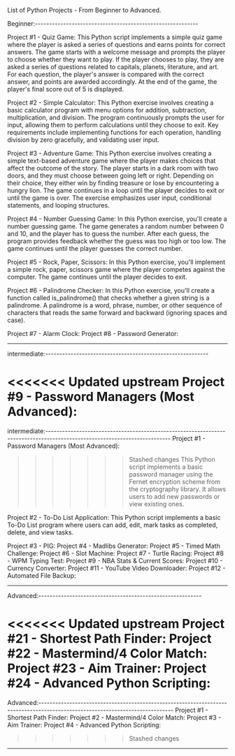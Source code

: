List of Python Projects - From Beginner to Advanced.

Beginner:----------------------------------------------------------

 Project #1 - Quiz Game:
    This Python script implements a simple quiz game where the player is asked a series of questions and earns points for correct answers. The game starts with a welcome message and prompts the player to choose whether they want to play. If the player chooses to play, they are asked a series of questions related to capitals, planets, literature, and art. For each question, the player's answer is compared with the correct answer, and points are awarded accordingly. At the end of the game, the player's final score out of 5 is displayed.


 Project #2 - Simple Calculator:
    This Python exercise involves creating a basic calculator program with menu options for addition, subtraction, multiplication, and division. The program continuously prompts the user for input, allowing them to perform calculations until they choose to exit. Key requirements include implementing functions for each operation, handling division by zero gracefully, and validating user input.


 Project #3 - Adventure Game:
    This Python exercise involves creating a simple text-based adventure game where the player makes choices that affect the outcome of the story. The player starts in a dark room with two doors, and they must choose between going left or right. Depending on their choice, they either win by finding treasure or lose by encountering a hungry lion. The game continues in a loop until the player decides to exit or until the game is over. The exercise emphasizes user input, conditional statements, and looping structures.


 Project #4 - Number Guessing Game:
    In this Python exercise, you'll create a number guessing game. The game generates a random number between 0 and 10, and the player has to guess the number. After each guess, the program provides feedback whether the guess was too high or too low. The game continues until the player guesses the correct number.


 Project #5 - Rock, Paper, Scissors:
    In this Python exercise, you'll implement a simple rock, paper, scissors game where the player competes against the computer. The game continues until the player decides to exit.


 Project #6 - Palindrome Checker:
    In this Python exercise, you'll create a function called is_palindrome() that checks whether a given string is a palindrome. A palindrome is a word, phrase, number, or other sequence of characters that reads the same forward and backward (ignoring spaces and case).

 Project #7 - Alarm Clock:
 Project #8 - Password Generator:
 
----------------------------------------------------------

intermediate:----------------------------------------------------------

<<<<<<< Updated upstream
 Project #9 - Password Managers (Most Advanced):
=======
intermediate:--------------------------------------------------------------------------------------------------------------------------
 Project #1 - Password Managers (Most Advanced):
>>>>>>> Stashed changes
    This Python script implements a basic password manager using the Fernet encryption scheme from the cryptography library. It allows users to add new passwords or view existing ones.

 Project #2 - To-Do List Application:
    This Python script implements a basic To-Do List program where users can add, edit, mark tasks as completed, delete, and view tasks.

 Project #3 - PIG:
 Project #4 - Madlibs Generator:
 Project #5 - Timed Math Challenge:
 Project #6 - Slot Machine:
 Project #7 - Turtle Racing:
 Project #8 - WPM Typing Test:
 Project #9 - NBA Stats & Current Scores:
 Project #10 - Currency Converter:
 Project #11 - YouTube Video Downloader:
 Project #12 - Automated File Backup:

----------------------------------------------------------

Advanced:----------------------------------------------------------

<<<<<<< Updated upstream
 Project #21 - Shortest Path Finder:
 Project #22 - Mastermind/4 Color Match:
 Project #23 - Aim Trainer:
 Project #24 - Advanced Python Scripting:
=======
Advanced:------------------------------------------------------------------------------------------------------------------------------
 Project #1 - Shortest Path Finder:
 Project #2 - Mastermind/4 Color Match:
 Project #3 - Aim Trainer:
 Project #4 - Advanced Python Scripting:
>>>>>>> Stashed changes

----------------------------------------------------------
